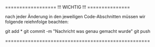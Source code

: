 
================== !!! WICHTIG !!! ===============

nach jeder Änderung in den jeweiligen Code-Abschnitten 
müssen wir folgende reiehnfolge beachten:

git add * 
git commit -m "Nachricht was genau gemacht wurde"
git push

===================================================